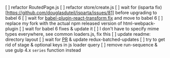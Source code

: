 [ ] refactor RoutedPage.js
[ ] refactor store/create.js
[ ] wait for (isparta fix)[https://github.com/douglasduteil/isparta/issues/81] before upgrading to babel 6
[ ] wait for [babel-plugin-react-transform fix](https://github.com/gaearon/babel-plugin-react-transform/issues/46) and move to babel 6
[ ] replace my fork with the actual npm released version of html-webpack-plugin
[ ] wait for babel 6 fixes & update it
[ ] I don't have to specify mime types everywhere, see common loaders.js, fix this
[ ] update readme: directory layout
[ ] wait for [PR](https://github.com/acdlite/redux-batched-updates/pull/3) & update redux-batched-updates
[ ] try to get rid of stage & optional keys in js loader query
[ ] remove run-sequence & use gulp 4.x `series` function instead
